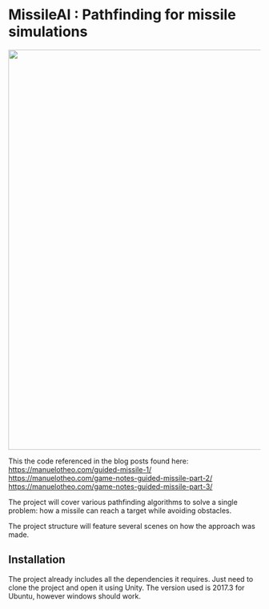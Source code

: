 # MissileAI : Pathfinding for missile simulations

<img src="/example.gif?raw=true" width="800px">

This the code referenced in the blog posts found here: <br> https://manuelotheo.com/guided-missile-1/ <br>
https://manuelotheo.com/game-notes-guided-missile-part-2/ <br>
https://manuelotheo.com/game-notes-guided-missile-part-3/ <br>

The project will cover various pathfinding algorithms to solve a single problem: how a missile can reach a target while avoiding obstacles.

The project structure will feature several scenes on how the approach was made.

## Installation

The project already includes all the dependencies it requires. Just need to clone the project and open it using Unity. The version used is 2017.3 for Ubuntu, however windows should work.



